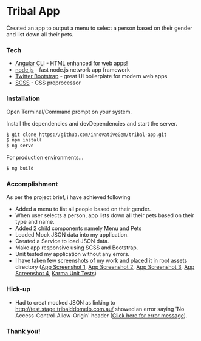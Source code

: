 # Tribal App

Created an app to output a menu to select a person based on their gender and list down all their pets.

### Tech

* [Angular CLI](https://cli.angular.io/) - HTML enhanced for web apps!
* [node.js](https://nodejs.org/en/) - fast node.js network app framework
* [Twitter Bootstrap](https://v4-alpha.getbootstrap.com/getting-started/download/) - great UI boilerplate for modern web apps
* [SCSS](http://sass-lang.com/install) - CSS preprocessor 

### Installation

Open Terminal/Command prompt on your system.

Install the dependencies and devDependencies and start the server.

```sh
$ git clone https://github.com/innovativeGem/tribal-app.git
$ npm install
$ ng serve
```

For production environments...

```sh
$ ng build
```


### Accomplishment

As per the project brief, i have achieved following 
- Added a menu to list all people based on their gender.
- When user selects a person, app lists down all their pets based on their type and name.
- Added 2 child components namely Menu and Pets
- Loaded Mock JSON data into my application.
- Created a Service to load JSON data.
- Make app responsive using SCSS and Bootstrap.
- Unit tested my application without any errors.
- I have taken few screenshots of my work and placed it in root assets directory
([App Screenshot 1](../../blob/master/src/assets/tribal-app-screenshot-1.png), [App Screenshot 2](../../blob/master/src/assets/tribal-app-screenshot-2.png), [App Screenshot 3](../../blob/master/src/assets/tribal-app-screenshot-3.png), [App Screenshot 4](../../blob/master/src/assets/tribal-app-screenshot-4.png), [Karma Unit Tests](../../blob/master/src/localhost-9876--id=45421272.png))

### Hick-up
- Had to creat mocked JSON as linking to http://test.stage.tribalddbmelb.com.au/  showed an error saying 'No Access-Control-Allow-Origin' header ([Click here for error message](../../blob/master/src/assets/error-json.png)).
### Thank you!
 